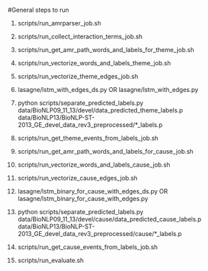 #General steps to run
1. scripts/run_amrparser_job.sh
2. scripts/run_collect_interaction_terms_job.sh

3. scripts/run_get_amr_path_words_and_labels_for_theme_job.sh
4. scripts/run_vectorize_words_and_labels_theme_job.sh
5. scripts/run_vectorize_theme_edges_job.sh 
6. lasagne/lstm_with_edges_ds.py OR lasagne/lstm_with_edges.py
7. python scripts/separate_predicted_labels.py data/BioNLP09_11_13/devel/data_predicted_theme_labels.p data/BioNLP13/BioNLP-ST-2013_GE_devel_data_rev3_preprocessed/*_labels.p
8. scripts/run_get_theme_events_from_labels_job.sh


9. scripts/run_get_amr_path_words_and_labels_for_cause_job.sh
10. scripts/run_vectorize_words_and_labels_cause_job.sh  
11. scripts/run_vectorize_cause_edges_job.sh
12. lasagne/lstm_binary_for_cause_with_edges_ds.py OR lasagne/lstm_binary_for_cause_with_edges.py
13. python scripts/separate_predicted_labels.py data/BioNLP09_11_13/devel/cause/data_predicted_cause_labels.p data/BioNLP13/BioNLP-ST-2013_GE_devel_data_rev3_preprocessed/cause/*_labels.p   
14. scripts/run_get_cause_events_from_labels_job.sh 

15. scripts/run_evaluate.sh
